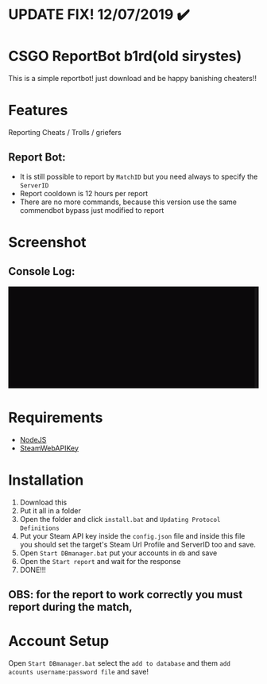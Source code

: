 # UPDATE FIX! 12/07/2019 ✔️

# CSGO ReportBot b1rd(old sirystes)

This is a simple reportbot! just download and be happy banishing cheaters!!

# Features
Reporting Cheats / Trolls / griefers

## Report Bot:

- It is still possible to report by `MatchID` but you need always to specify the `ServerID` 
- Report cooldown is 12 hours per report
- There are no more commands, because this version use the same commendbot bypass just modified to report

# Screenshot

## Console Log:

![Console Screenshot](./console.gif)

# Requirements

- [NodeJS](https://nodejs.org/)
- [SteamWebAPIKey](https://steamcommunity.com/dev/apikey)

# Installation

1. Download this
2. Put it all in a folder
3. Open the folder and click `install.bat` and `Updating Protocol Definitions`
4. Put your Steam API key inside the `config.json` file and inside this file you should set the target's Steam Url Profile and ServerID too and save.
5. Open `Start DBmanager.bat` put your accounts in `db` and save
6. Open the `Start report` and wait for the response
7. DONE!!!

## OBS: for the report to work correctly you must report during the match,

# Account Setup

Open `Start DBmanager.bat` select the `add to database` and them `add acounts username:password file` and save!
